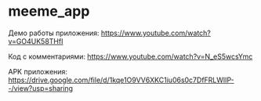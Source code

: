 # meeme_app

Демо работы приложения: https://www.youtube.com/watch?v=GO4UK58THfI

Код с комментариями: https://www.youtube.com/watch?v=N_eS5wcsYmc

APK приложения: https://drive.google.com/file/d/1kqe1O9VV6XKC1iu06s0c7DfFRLWlIP--/view?usp=sharing
